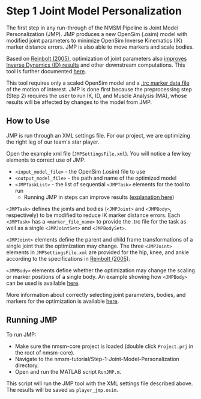 # Step 1 Joint Model Personalization

The first step in any run-through of the NMSM Pipeline is Joint Model Personalization (JMP). JMP produces a new OpenSim (.osim) model with modified joint parameters to minimize OpenSim Inverse Kinematics (IK) marker distance errors. JMP is also able to move markers and scale bodies.

Based on [Reinbolt (2005)](http://rcnl.rice.edu/PDFs/jb2005b.pdf), optimization of joint parameters also [improves Inverse Dynamics (ID) results](http://rcnl.rice.edu/PDFs/tbme2007b.pdf) and other downstream computations. This tool is further documented [here](https://nmsm.rice.edu/model-personalization/joint-model-personalization/).

This tool requires only a scaled OpenSim model and a [.trc marker data file](https://simtk-confluence.stanford.edu:8443/display/OpenSim/Marker+%28.trc%29+Files) of the motion of interest. JMP is done first because the preprocessing step (Step 2) requires the user to run IK, ID, and Muscle Analysis (MA), whose results will be affected by changes to the model from JMP.

## How to Use

JMP is run through an XML settings file. For our project, we are optimizing the right leg of our team's star player.

Open the example xml file (`JMPSettingsFile.xml`). You will notice a few key elements to correct use of JMP.

- `<input_model_file>` - the OpenSim (.osim) file to use
- `<output_model_file>` - the path and name of the optimized model
- `<JMPTaskList>` - the list of sequential `<JMPTask>` elements for the tool to run
    - Running JMP in steps can improve results ([explanation here](https://nmsm.rice.edu/model-personalization/joint-model-personalization/multiple-tasks))

`<JMPTask>` defines the joints and bodies (`<JMPJoint>` and `<JMPBody>`, respectively) to be modified to reduce IK marker distance errors. Each `<JMPTask>` has a `<marker_file_name>` to provide the .trc file for the task as well as a single `<JMPJointSet>` and `<JMPBodySet>`.

`<JMPJoint>` elements define the parent and child frame transformations of a single joint that the optimization may change. The three `<JMPJoint>` elements in `JMPSettingsFile.xml` are provided for the hip, knee, and ankle according to the specifications in [Reinbolt (2005)](http://rcnl.rice.edu/PDFs/jb2005b.pdf).

`<JMPBody>` elements define whether the optimization may change the scaling or marker positions of a single body. An example showing how `<JMPBody>` can be used is available [here](https://nmsm.rice.edu/tool-specific-examples/joint-model-personalization/jmp-body-example).

More information about correctly selecting joint parameters, bodies, and markers for the optimization is available [here](https://nmsm.rice.edu/model-personalization/joint-model-personalization/selecting-joint-parameters).

## Running JMP

To run JMP:

- Make sure the nmsm-core project is loaded (double click `Project.prj` in the root of nmsm-core).
- Navigate to the nmsm-tutorial/Step-1-Joint-Model-Personalization directory.
- Open and run the MATLAB script `RunJMP.m`.

This script will run the JMP tool with the XML settings file described above. The results will be saved as `player_jmp.osim`.
